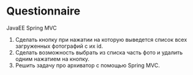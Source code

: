 # Questionnaire
JavaEE Spring MVC

1. Сделать кнопку при нажатии на которую выведется список всех загруженных фотографий с их id.
2. Сделать возможность выбрать из списка часть фото и удалить одним нажатием на кнопку.
3. Решить задачу про архиватор с помощью Spring MVC.

